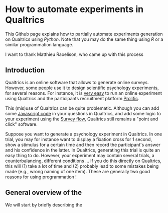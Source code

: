 # How to automate experiments in Qualtrics

This Github page explains how to partially automate experiments generation on Qualtrics using *Python*. Note that you may do the same thing using *R* or a similar programmation language.

I want to thank Matthieu Raoelison, who came up with this process

## Introduction

Qualtrics is an online software that allows to generate online surveys. However, some people use it to design scientific psychology experiments, for several reasons. For instance, it is [very easy](https://researcher-help.prolific.co/hc/en-gb/articles/360009224113-Qualtrics-Integration-Guide#heading-1) to run an online experiment using Qualtrics and the participants recruitment platform [Prolific](https://www.prolific.com/).

This (mis)use of Qualtrics can be quite problematic. Although you can add some [Javascript code](https://www.qualtrics.com/support/survey-platform/survey-module/question-options/add-javascript/) in your questions in Qualtrics, and add some logic to your experiment using the [Survey flow](https://www.qualtrics.com/support/survey-platform/survey-module/survey-flow/survey-flow-overview/), Qualtrics still remains a "point and click" software.

Suppose you want to generate a psychology experiment in Qualtrics. In one trial, you may for instance want to display a fixation cross for 1 second, show a stimulus for a certain time and then record the participant's answer and his confidence in the latter. In Qualtrics, generating this trial is quite an easy thing to do. However, your experiment may contain several trials, a counterbalancing, different conditions ... If you do this directly on Qualtrics, this will (1) take a lot of time and (2) probably lead to some mistakes being made (e.g., wrong naming of one item). These are generally two good reasons for using programmation !

## General overview of the 

We will start by briefly describing the 
